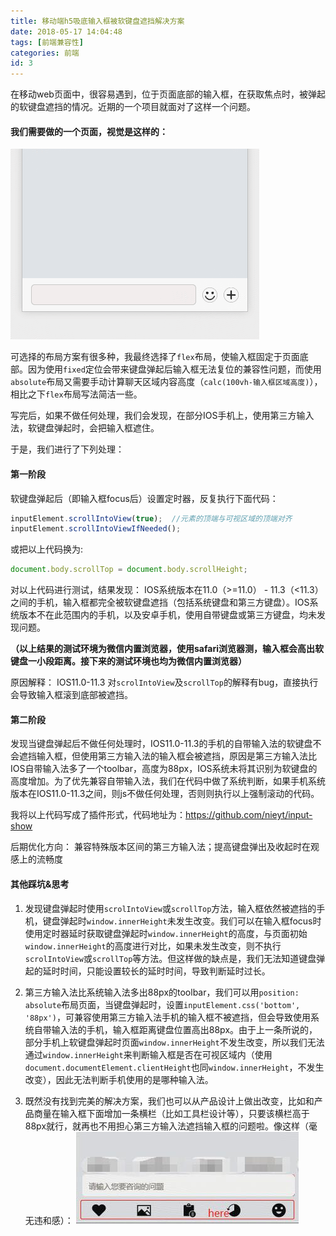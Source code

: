 ```yaml
---
title: 移动端h5吸底输入框被软键盘遮挡解决方案
date: 2018-05-17 14:04:48
tags: [前端兼容性]
categories: 前端
id: 3
---
```

在移动web页面中，很容易遇到，位于页面底部的输入框，在获取焦点时，被弹起的软键盘遮挡的情况。近期的一个项目就面对了这样一个问题。

#### 我们需要做的一个页面，视觉是这样的：
![](/images/3/layout.png)

可选择的布局方案有很多种，我最终选择了`flex`布局，使输入框固定于页面底部。因为使用`fixed`定位会带来键盘弹起后输入框无法复位的兼容性问题，而使用`absolute`布局又需要手动计算聊天区域内容高度（`calc(100vh-输入框区域高度)`），相比之下`flex`布局写法简洁一些。

写完后，如果不做任何处理，我们会发现，在部分IOS手机上，使用第三方输入法，软键盘弹起时，会把输入框遮住。

于是，我们进行了下列处理：

#### 第一阶段
软键盘弹起后（即输入框focus后）设置定时器，反复执行下面代码：

```js
inputElement.scrollIntoView(true);  //元素的顶端与可视区域的顶端对齐
inputElement.scrollIntoViewIfNeeded();
```
或把以上代码换为:
```js
document.body.scrollTop = document.body.scrollHeight;
```

对以上代码进行测试，结果发现：
IOS系统版本在11.0（>=11.0） - 11.3（<11.3）之间的手机，输入框都完全被软键盘遮挡（包括系统键盘和第三方键盘）。IOS系统版本不在此范围内的手机，以及安卓手机，使用自带键盘或第三方键盘，均未发现问题。 

**（以上结果的测试环境为微信内置浏览器，使用safari浏览器测，输入框会高出软键盘一小段距离。接下来的测试环境也均为微信内置浏览器）**

原因解释：
IOS11.0-11.3 对`scrolIntoView`及`scrollTop`的解释有bug，直接执行会导致输入框滚到底部被遮挡。

#### 第二阶段
发现当键盘弹起后不做任何处理时，IOS11.0-11.3的手机的自带输入法的软键盘不会遮挡输入框，但使用第三方输入法的输入框会被遮挡，原因是第三方输入法比IOS自带输入法多了一个toolbar，高度为88px，IOS系统未将其识别为软键盘的高度增加。为了优先兼容自带输入法，我们在代码中做了系统判断，如果手机系统版本在IOS11.0-11.3之间，则js不做任何处理，否则则执行以上强制滚动的代码。

我将以上代码写成了插件形式，代码地址为：https://github.com/nieyt/input-show

后期优化方向： 兼容特殊版本区间的第三方输入法；提高键盘弹出及收起时在观感上的流畅度


#### 其他踩坑&思考

1. 发现键盘弹起时使用`scrolIntoView`或`scrollTop`方法，输入框依然被遮挡的手机，键盘弹起时`window.innerHeight`未发生改变。我们可以在输入框focus时使用定时器延时获取键盘弹起时`window.innerHeight`的高度，与页面初始`window.innerHeight`的高度进行对比，如果未发生改变，则不执行`scrolIntoView`或`scrollTop`等方法。但这样做的缺点是，我们无法知道键盘弹起的延时时间，只能设置较长的延时时间，导致判断延时过长。

2. 第三方输入法比系统输入法多出88px的toolbar，我们可以用`position: absolute`布局页面，当键盘弹起时，设置`inputElement.css('bottom', '88px')`，可兼容使用第三方输入法手机的输入框不被遮挡，但会导致使用系统自带输入法的手机，输入框距离键盘位置高出88px。由于上一条所说的，部分手机上软键盘弹起时页面`window.innerHeight`不发生改变，所以我们无法通过`window.innerHeight`来判断输入框是否在可视区域内（使用`document.documentElement.clientHeight`也同`window.innerHeight`，不发生改变），因此无法判断手机使用的是哪种输入法。

3. 既然没有找到完美的解决方案，我们也可以从产品设计上做出改变，比如和产品商量在输入框下面增加一条横栏（比如工具栏设计等），只要该横栏高于88px就行，就再也不用担心第三方输入法遮挡输入框的问题啦。像这样（毫无违和感）：
![](/images/3/layout02.jpg)

<!-- 4. 我们可以在输入框focus时，把`inputElement`的`min-height`设为 `window.innerHeight + inputElement.offsetHeight + 第三方输入框toolbar的高度`（原理不明），并禁用页面的滚动事件（可使用`overflow: hidden`），并在输入框失焦时恢复页面。测试页面正常效果为：
![](/images/3/effect.png)

    但在部分IOS手机上，使用自带输入法，第一次弹出键盘时输入框被遮挡，第二次弹出时效果同上；
    部分IOS手机使用第三方输入法也被遮挡，效果如下：
    ![](/images/3/effect02.png)

    wait -->
